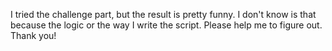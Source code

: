 I tried the challenge part, but the result is pretty funny. I don't know is that because the logic or the way I write the script. Please help me to figure out. Thank you!
